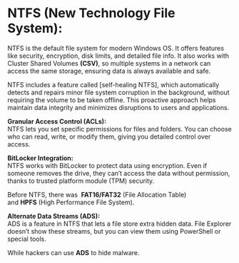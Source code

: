 
# **NTFS (New Technology File System):** 

NTFS is the default file system for modern Windows OS. It offers features like security, encryption, disk limits, and detailed file info. It also works with Cluster Shared Volumes **(CSV)**, so multiple systems in a network can access the same storage, ensuring data is always available and safe.

NTFS includes a feature called [self-healing NTFS], which automatically detects and repairs minor file system corruption in the background, without requiring the volume to be taken offline. This proactive approach helps maintain data integrity and minimizes disruptions to users and applications.

**Granular Access Control (ACLs):**  
NTFS lets you set specific permissions for files and folders. You can choose who can read, write, or modify them, giving you detailed control over access.

**BitLocker Integration:**  
NTFS works with BitLocker to protect data using encryption. Even if someone removes the drive, they can’t access the data without permission, thanks to trusted platform module (TPM) security.

Before NTFS, there was  **FAT16/FAT32** (File Allocation Table) and **HPFS** (High Performance File System).
 
**Alternate Data Streams (ADS):**  
ADS is a feature in NTFS that lets a file store extra hidden data. File Explorer doesn’t show these streams, but you can view them using PowerShell or special tools.

While hackers can use **ADS** to hide malware.

